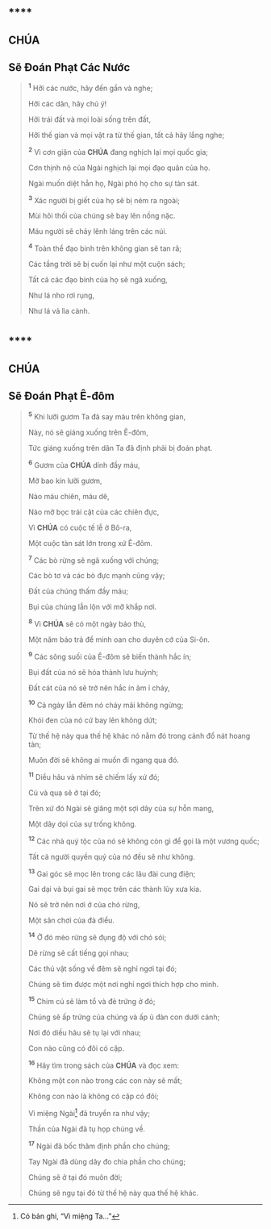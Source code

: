 #

## \*\*\*\*

## CHÚA

## Sẽ Đoán Phạt Các Nước

> <sup><b>1</b></sup> Hỡi các nước, hãy đến gần và nghe;
>
> Hỡi các dân, hãy chú ý!
>
> Hỡi trái đất và mọi loài sống trên đất,
>
> Hỡi thế gian và mọi vật ra từ thế gian, tất cả hãy lắng nghe;
>
> <sup><b>2</b></sup> Vì cơn giận của **CHÚA** đang nghịch lại mọi quốc gia;
>
> Cơn thịnh nộ của Ngài nghịch lại mọi đạo quân của họ.
>
> Ngài muốn diệt hẳn họ, Ngài phó họ cho sự tàn sát.
>
> <sup><b>3</b></sup> Xác người bị giết của họ sẽ bị ném ra ngoài;
>
> Mùi hôi thối của chúng sẽ bay lên nồng nặc.
>
> Máu người sẽ chảy lênh láng trên các núi.
>
> <sup><b>4</b></sup> Toàn thể đạo binh trên không gian sẽ tan rã;
>
> Các tầng trời sẽ bị cuốn lại như một cuộn sách;
>
> Tất cả các đạo binh của họ sẽ ngã xuống,
>
> Như lá nho rơi rụng,
>
> Như lá vả lìa cành.

#

## \*\*\*\*

## CHÚA

## Sẽ Đoán Phạt Ê-đôm

> <sup><b>5</b></sup> Khi lưỡi gươm Ta đã say máu trên không gian,
>
> Này, nó sẽ giáng xuống trên Ê-đôm,
>
> Tức giáng xuống trên dân Ta đã định phải bị đoán phạt.
>
> <sup><b>6</b></sup> Gươm của **CHÚA** dính đầy máu,
>
> Mỡ bao kín lưỡi gươm,
>
> Nào máu chiên, máu dê,
>
> Nào mỡ bọc trái cật của các chiên đực,
>
> Vì **CHÚA** có cuộc tế lễ ở Bô-ra,
>
> Một cuộc tàn sát lớn trong xứ Ê-đôm.
>
> <sup><b>7</b></sup> Các bò rừng sẽ ngã xuống với chúng;
>
> Các bò tơ và các bò đực mạnh cũng vậy;
>
> Đất của chúng thấm đầy máu;
>
> Bụi của chúng lẫn lộn với mỡ khắp nơi.
>
> <sup><b>8</b></sup> Vì **CHÚA** sẽ có một ngày báo thù,
>
> Một năm báo trả để minh oan cho duyên cớ của Si-ôn.
>
> <sup><b>9</b></sup> Các sông suối của Ê-đôm sẽ biến thành hắc ín;
>
> Bụi đất của nó sẽ hóa thành lưu huỳnh;
>
> Đất cát của nó sẽ trở nên hắc ín âm ỉ cháy,
>
> <sup><b>10</b></sup> Cả ngày lẫn đêm nó cháy mãi không ngừng;
>
> Khói đen của nó cứ bay lên không dứt;
>
> Từ thế hệ này qua thế hệ khác nó nằm đó trong cảnh đổ nát hoang tàn;
>
> Muôn đời sẽ không ai muốn đi ngang qua đó.
>
> <sup><b>11</b></sup> Diều hâu và nhím sẽ chiếm lấy xứ đó;
>
> Cú và quạ sẽ ở tại đó;
>
> Trên xứ đó Ngài sẽ giăng một sợi dây của sự hỗn mang,
>
> Một dây dọi của sự trống không.
>
> <sup><b>12</b></sup> Các nhà quý tộc của nó sẽ không còn gì để gọi là một vương quốc;
>
> Tất cả người quyền quý của nó đều sẽ như không.
>
> <sup><b>13</b></sup> Gai góc sẽ mọc lên trong các lâu đài cung điện;
>
> Gai dại và bụi gai sẽ mọc trên các thành lũy xưa kia.
>
> Nó sẽ trở nên nơi ở của chó rừng,
>
> Một sân chơi của đà điểu.
>
> <sup><b>14</b></sup> Ở đó mèo rừng sẽ đụng độ với chó sói;
>
> Dê rừng sẽ cất tiếng gọi nhau;
>
> Các thú vật sống về đêm sẽ nghỉ ngơi tại đó;
>
> Chúng sẽ tìm được một nơi nghỉ ngơi thích hợp cho mình.
>
> <sup><b>15</b></sup> Chim cú sẽ làm tổ và đẻ trứng ở đó;
>
> Chúng sẽ ấp trứng của chúng và ấp ủ đàn con dưới cánh;
>
> Nơi đó diều hâu sẽ tụ lại với nhau;
>
> Con nào cũng có đôi có cặp.
>
> <sup><b>16</b></sup> Hãy tìm trong sách của **CHÚA** và đọc xem:
>
> Không một con nào trong các con này sẽ mất;
>
> Không con nào là không có cặp có đôi;
>
> Vì miệng Ngài[^1-ee2d20d1-0525-4598-b75e-7c2f32abb30e] đã truyền ra như vậy;
>
> Thần của Ngài đã tụ họp chúng về.
>
> <sup><b>17</b></sup> Ngài đã bốc thăm định phần cho chúng;
>
> Tay Ngài đã dùng dây đo chia phần cho chúng;
>
> Chúng sẽ ở tại đó muôn đời;
>
> Chúng sẽ ngụ tại đó từ thế hệ này qua thế hệ khác.

[^1-ee2d20d1-0525-4598-b75e-7c2f32abb30e]: Có bản ghi, “Vì miệng Ta...”
